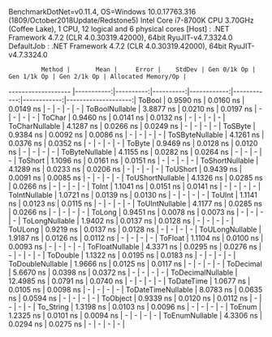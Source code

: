 
BenchmarkDotNet=v0.11.4, OS=Windows 10.0.17763.316 (1809/October2018Update/Redstone5)
Intel Core i7-8700K CPU 3.70GHz (Coffee Lake), 1 CPU, 12 logical and 6 physical cores
  [Host]     : .NET Framework 4.7.2 (CLR 4.0.30319.42000), 64bit RyuJIT-v4.7.3324.0
  DefaultJob : .NET Framework 4.7.2 (CLR 4.0.30319.42000), 64bit RyuJIT-v4.7.3324.0


             Method |       Mean |     Error |    StdDev | Gen 0/1k Op | Gen 1/1k Op | Gen 2/1k Op | Allocated Memory/Op |
------------------- |-----------:|----------:|----------:|------------:|------------:|------------:|--------------------:|
             ToBool |  0.9590 ns | 0.0160 ns | 0.0149 ns |           - |           - |           - |                   - |
     ToBoolNullable |  3.8877 ns | 0.0210 ns | 0.0197 ns |           - |           - |           - |                   - |
             ToChar |  0.9460 ns | 0.0141 ns | 0.0132 ns |           - |           - |           - |                   - |
     ToCharNullable |  4.1287 ns | 0.0266 ns | 0.0249 ns |           - |           - |           - |                   - |
            ToSByte |  0.9384 ns | 0.0092 ns | 0.0086 ns |           - |           - |           - |                   - |
    ToSByteNullable |  4.1261 ns | 0.0376 ns | 0.0352 ns |           - |           - |           - |                   - |
             ToByte |  0.9469 ns | 0.0128 ns | 0.0120 ns |           - |           - |           - |                   - |
     ToByteNullable |  4.1155 ns | 0.0282 ns | 0.0264 ns |           - |           - |           - |                   - |
            ToShort |  1.1096 ns | 0.0161 ns | 0.0151 ns |           - |           - |           - |                   - |
    ToShortNullable |  4.1289 ns | 0.0233 ns | 0.0206 ns |           - |           - |           - |                   - |
           ToUShort |  0.9439 ns | 0.0091 ns | 0.0085 ns |           - |           - |           - |                   - |
   ToUShortNullable |  4.1326 ns | 0.0285 ns | 0.0266 ns |           - |           - |           - |                   - |
              ToInt |  1.1041 ns | 0.0151 ns | 0.0141 ns |           - |           - |           - |                   - |
      ToIntNullable |  1.0721 ns | 0.0139 ns | 0.0130 ns |           - |           - |           - |                   - |
             ToUInt |  1.1141 ns | 0.0123 ns | 0.0115 ns |           - |           - |           - |                   - |
     ToUIntNullable |  4.1177 ns | 0.0285 ns | 0.0266 ns |           - |           - |           - |                   - |
             ToLong |  0.9451 ns | 0.0078 ns | 0.0073 ns |           - |           - |           - |                   - |
     ToLongNullable |  1.9402 ns | 0.0137 ns | 0.0128 ns |           - |           - |           - |                   - |
            ToULong |  0.9219 ns | 0.0137 ns | 0.0128 ns |           - |           - |           - |                   - |
    ToULongNullable |  1.9187 ns | 0.0126 ns | 0.0112 ns |           - |           - |           - |                   - |
            ToFloat |  1.1104 ns | 0.0100 ns | 0.0093 ns |           - |           - |           - |                   - |
    ToFloatNullable |  4.3371 ns | 0.0295 ns | 0.0276 ns |           - |           - |           - |                   - |
           ToDouble |  1.1322 ns | 0.0195 ns | 0.0183 ns |           - |           - |           - |                   - |
   ToDoubleNullable |  1.9666 ns | 0.0125 ns | 0.0117 ns |           - |           - |           - |                   - |
          ToDecimal |  5.6670 ns | 0.0398 ns | 0.0372 ns |           - |           - |           - |                   - |
  ToDecimalNullable | 12.4985 ns | 0.0791 ns | 0.0740 ns |           - |           - |           - |                   - |
         ToDateTime |  1.0677 ns | 0.0105 ns | 0.0098 ns |           - |           - |           - |                   - |
 ToDateTimeNullable |  8.0783 ns | 0.0635 ns | 0.0594 ns |           - |           - |           - |                   - |
           ToObject |  0.9339 ns | 0.0120 ns | 0.0112 ns |           - |           - |           - |                   - |
          To_String |  1.3198 ns | 0.0103 ns | 0.0096 ns |           - |           - |           - |                   - |
             ToEnum |  1.2325 ns | 0.0101 ns | 0.0094 ns |           - |           - |           - |                   - |
     ToEnumNullable |  4.3306 ns | 0.0294 ns | 0.0275 ns |           - |           - |           - |                   - |
